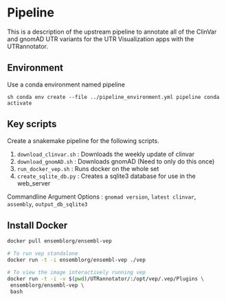 # Pipeline 


This is a description of the upstream pipeline to annotate all of the ClinVar and gnomAD UTR variants for the UTR Visualization apps with the UTRannotator. 


## Environment 

Use a conda environment named pipeline 

`sh
conda env create --file ../pipeline_environment.yml pipeline
conda activate
`

## Key scripts 

Create a snakemake pipeline for the following scripts.

1. `download_clinvar.sh` : Downloads the weekly update of clinvar
2. `download_gnomAD.sh` : Downloads gnomAD (Need to only do this once)
3. `run_docker_vep.sh` : Runs docker on the whole set
4. `create_sqlite_db.py` : Creates a sqlite3 database for use in the web_server 

Commandline Argument Options : 
`gnomad version`, `latest clinvar`, `assembly`, `output_db_sqlite3`

## Install Docker 

```sh 
docker pull ensemblorg/ensembl-vep

# To run vep standalone 
docker run -t -i ensemblorg/ensembl-vep ./vep

# To view the image interactively running vep 
docker run -t -i -v $(pwd)/UTRannotator/:/opt/vep/.vep/Plugins \
 ensemblorg/ensembl-vep \
 bash

```
